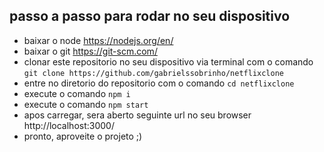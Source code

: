 ## passo a passo para rodar no seu dispositivo
 - baixar o node https://nodejs.org/en/
 - baixar o git https://git-scm.com/
 - clonar este repositorio no seu dispositivo via terminal com o comando `git clone https://github.com/gabrielssobrinho/netflixclone`
 - entre no diretorio do repositorio com o comando `cd netflixclone`
 - execute o comando `npm i`
 - execute o comando `npm start`
 - apos carregar, sera aberto seguinte url no seu browser http://localhost:3000/
 - pronto, aproveite o projeto ;)


